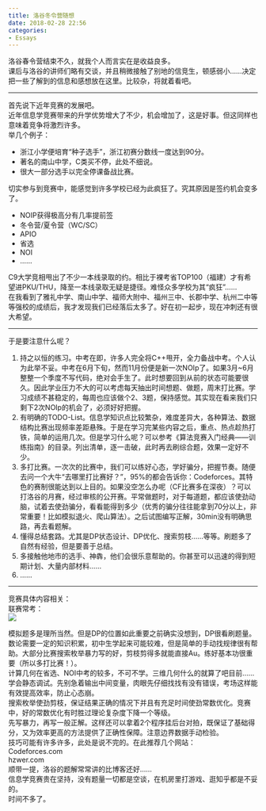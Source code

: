 ```yaml
---
title: 洛谷冬令营随想
date: 2018-02-28 22:56
categories: 
- Essays
---
```

洛谷春令营结束不久，就我个人而言实在是收益良多。  
课后与洛谷的讲师们略有交谈，并且稍微接触了别地的信竞生，顿感弱小……决定把一些了解到的信息和感想放在这里。比较杂，将就着看吧。  

---

首先说下近年竞赛的发展吧。  
近年信息学竞赛带来的升学优势增大了不少，机会增加了，这是好事。但这同样也意味着竞争将激烈许多。  
举几个例子：  
- 浙江小学便培育“种子选手”，浙江初赛分数线一度达到90分。  
- 著名的南山中学，C类买不停，此处不细说。  
- 很大一部分选手以完全停课备战比赛。  

切实参与到竞赛中，能感觉到许多学校已经为此疯狂了。究其原因是签约机会变多了。  

- NOIP获得极高分有几率提前签  
- 冬令营/夏令营（WC/SC）  
- APIO  
- 省选  
- NOI  
- ……  

C9大学竞相甩出了不少一本线录取的约。相比于裸考省TOP100（福建）才有希望进PKU/THU，降至一本线录取无疑是捷径。难怪众多学校为其“疯狂”……  
在我看到了雅礼中学、南山中学、福师大附中、福州三中、长郡中学、杭州二中等等强校的成绩后，我才发现我们已经落后太多了。好在初一起步，现在冲刺还有很大希望。  

---


于是要注意什么呢？  

1. 持之以恒的练习。中考在即，许多人完全将C++甩开，全力备战中考。个人认为此举不妥。中考在6月下旬，然而11月份便是新一次NOIp了。如果3月~6月整整一个季度不写代码，绝对会手生了。此时想要回到从前的状态可能要很久。因此学业压力不大的可以考虑每天抽出时间想题、做题，周末打比赛。学习成绩不甚稳定的，每周也应该做个2、3题，保持感觉。其实现在看来我们只剩下2次NOIp的机会了，必须好好把握。  
2. 有明确的TODO-List。信息学知识点比较繁杂，难度差异大，各种算法、数据结构比赛出现频率差距悬殊。于是在学习完某些内容之后，重点、热点趁热打铁，简单的运用几次。但是学习什么呢？可以参考《算法竞赛入门经典——训练指南》的目录。列出清单，逐一击破，此时再去刷综合题，效果一定好不少。  
3. 多打比赛。一次次的比赛中，我们可以练好心态，学好骗分，把握节奏。随便去问一个大牛“去哪里打比赛好？”，95%的都会告诉你：Codeforces。其特色的赛制很能达到以上目的。如果没空怎么办呢（CF比赛多在深夜）？可以打洛谷的月赛，经过审核的公开赛。平常做题时，对于每道题，都应该使劲动脑，试着去使劲骗分，看看能得到多少（优秀的骗分往往能拿到70分以上，非常重要！比如模拟退火、爬山算法）。之后试图编写正解，30min没有明确思路，再去看题解。  
4. 懂得总结套路。尤其是DP状态设计、DP优化、搜索剪枝……等等。刷题多了自然有经验，但是要善于总结。  
5. 多接触他地市的选手、神犇，他们会很乐意帮助的。你甚至可以迅速的得到短期计划、大量内部材料……  
6. ……  

---


竞赛具体内容相关：  
联赛常考：  
![](https://images2018.cnblogs.com/blog/1335480/201802/1335480-20180228225459264-75959639.png)  


模拟题多是理所当然。但是DP的位置如此重要之前确实没想到，DP很看刷题量。数论需要一定的知识积累，初中生学起来可能较难，但是简单的手动找规律很有帮助。大部分比赛搜索枚举暴力写的好，剪枝剪得多就能直接Au。练好基本功很重要（所以多打比赛！）。  
计算几何在省选、NOI中考的较多，不可不学。三维几何什么的就算了吧目前……  
学会静态调试。先别急着输出中间变量，肉眼先仔细找找有没有错误，考场这样能有效提高效率，防止心态崩。  
搜索枚举使劲剪枝，保证结果正确的情况下并且有充足时间使劲常数优化。竞赛中，好的常数优化有时胜过理论复杂度下降一个等级。  
先写暴力，再写一般正解。这样还可以拿着2个程序挂后台对拍，既保证了基础得分，又为效率更高的方法提供了正确性保障。注意边界数据手动检验。  
技巧可能有许多许多，此处是说不完的。在此推荐几个网站：  
Codeforces.com  
hzwer.com  
顺带一提，洛谷的题解常常讲的比博客还好……  
信息学竞赛贵在坚持，没有题量一切都是空谈，在机房里打游戏、逛知乎都是不妥的。  
时间不多了。